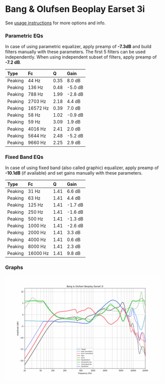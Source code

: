 # Bang & Olufsen Beoplay Earset 3i
See [usage instructions](https://github.com/jaakkopasanen/AutoEq#usage) for more options and info.

### Parametric EQs
In case of using parametric equalizer, apply preamp of **-7.3dB** and build filters manually
with these parameters. The first 5 filters can be used independently.
When using independent subset of filters, apply preamp of **-7.2 dB**.

| Type    | Fc       |    Q | Gain    |
|:--------|:---------|:-----|:--------|
| Peaking | 44 Hz    | 0.35 | 8.0 dB  |
| Peaking | 136 Hz   | 0.48 | -5.0 dB |
| Peaking | 788 Hz   | 1.99 | -2.8 dB |
| Peaking | 2703 Hz  | 2.18 | 4.4 dB  |
| Peaking | 16572 Hz | 0.39 | 7.0 dB  |
| Peaking | 58 Hz    | 1.02 | -0.9 dB |
| Peaking | 59 Hz    | 3.09 | 1.9 dB  |
| Peaking | 4016 Hz  | 2.41 | 2.0 dB  |
| Peaking | 5644 Hz  | 2.48 | -5.2 dB |
| Peaking | 9660 Hz  | 2.25 | 2.9 dB  |

### Fixed Band EQs
In case of using fixed band (also called graphic) equalizer, apply preamp of **-10.1dB**
(if available) and set gains manually with these parameters.

| Type    | Fc       |    Q | Gain    |
|:--------|:---------|:-----|:--------|
| Peaking | 31 Hz    | 1.41 | 6.6 dB  |
| Peaking | 63 Hz    | 1.41 | 4.4 dB  |
| Peaking | 125 Hz   | 1.41 | -1.7 dB |
| Peaking | 250 Hz   | 1.41 | -1.6 dB |
| Peaking | 500 Hz   | 1.41 | -1.3 dB |
| Peaking | 1000 Hz  | 1.41 | -2.6 dB |
| Peaking | 2000 Hz  | 1.41 | 3.3 dB  |
| Peaking | 4000 Hz  | 1.41 | 0.6 dB  |
| Peaking | 8000 Hz  | 1.41 | 2.3 dB  |
| Peaking | 16000 Hz | 1.41 | 9.8 dB  |

### Graphs
![](./Bang%20&%20Olufsen%20Beoplay%20Earset%203i.png)